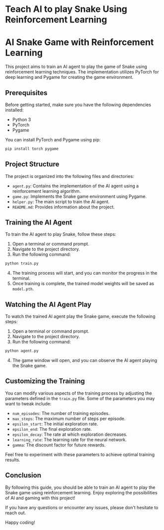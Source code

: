 # Teach AI to play Snake Using Reinforcement Learning

# AI Snake Game with Reinforcement Learning

This project aims to train an AI agent to play the game of Snake using reinforcement learning techniques. The implementation utilizes PyTorch for deep learning and Pygame for creating the game environment.

## Prerequisites

Before getting started, make sure you have the following dependencies installed:

- Python 3
- PyTorch
- Pygame

You can install PyTorch and Pygame using pip:

```bash
pip install torch pygame
```

## Project Structure

The project is organized into the following files and directories:

- `agent.py`: Contains the implementation of the AI agent using a reinforcement learning algorithm.
- `game.py`: Implements the Snake game environment using Pygame.
- `helper.py`: The main script to train the AI agent.
- `README.md`: Provides information about the project.

## Training the AI Agent

To train the AI agent to play Snake, follow these steps:

1. Open a terminal or command prompt.
2. Navigate to the project directory.
3. Run the following command:

```bash
python train.py
```

4. The training process will start, and you can monitor the progress in the terminal.
5. Once training is complete, the trained model weights will be saved as `model.pth`.

## Watching the AI Agent Play

To watch the trained AI agent play the Snake game, execute the following steps:

1. Open a terminal or command prompt.
2. Navigate to the project directory.
3. Run the following command:

```bash
python agent.py
```

4. The game window will open, and you can observe the AI agent playing the Snake game.

## Customizing the Training

You can modify various aspects of the training process by adjusting the parameters defined in the `train.py` file. Some of the parameters you may want to tweak include:

- `num_episodes`: The number of training episodes.
- `max_steps`: The maximum number of steps per episode.
- `epsilon_start`: The initial exploration rate.
- `epsilon_end`: The final exploration rate.
- `epsilon_decay`: The rate at which exploration decreases.
- `learning_rate`: The learning rate for the neural network.
- `gamma`: The discount factor for future rewards.

Feel free to experiment with these parameters to achieve optimal training results.

## Conclusion

By following this guide, you should be able to train an AI agent to play the Snake game using reinforcement learning. Enjoy exploring the possibilities of AI and gaming with this project!

If you have any questions or encounter any issues, please don't hesitate to reach out.

Happy coding!



